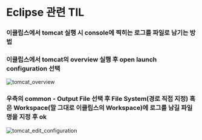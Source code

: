 # Eclipse 관련 TIL
### 이클립스에서 tomcat 실행 시 console에 찍히는 로그를 파일로 남기는 방법
<h3>이클립스에서 tomcat의 overview 실행 후 open launch configuration 선택<br></h3>
<img src="https://user-images.githubusercontent.com/44331989/99866880-2fdf9e00-2bf8-11eb-847b-1608406d33fe.PNG" alt="tomcat_overview"> <br>

<h3>우측의 common - Output File 선택 후 File System(경로 직접 지정) 혹은 Workspace(말 그대로 이클립스의 Workspace)에 로그를 남길 파일명을 지정 후 ok</h3>
<img src="https://user-images.githubusercontent.com/44331989/99866976-13903100-2bf9-11eb-9859-73c891ce0e9c.png" alt="tomcat_edit_configuration"> <br>

